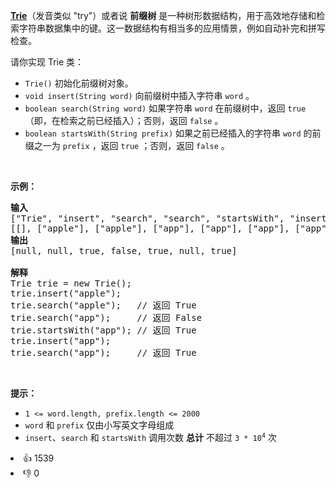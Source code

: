 <p><strong><a href="https://baike.baidu.com/item/字典树/9825209?fr=aladdin" target="_blank">Trie</a></strong>（发音类似 "try"）或者说 <strong>前缀树</strong> 是一种树形数据结构，用于高效地存储和检索字符串数据集中的键。这一数据结构有相当多的应用情景，例如自动补完和拼写检查。</p>

<p>请你实现 Trie 类：</p>

<ul> 
 <li><code>Trie()</code> 初始化前缀树对象。</li> 
 <li><code>void insert(String word)</code> 向前缀树中插入字符串 <code>word</code> 。</li> 
 <li><code>boolean search(String word)</code> 如果字符串 <code>word</code> 在前缀树中，返回 <code>true</code>（即，在检索之前已经插入）；否则，返回 <code>false</code> 。</li> 
 <li><code>boolean startsWith(String prefix)</code> 如果之前已经插入的字符串&nbsp;<code>word</code> 的前缀之一为 <code>prefix</code> ，返回 <code>true</code> ；否则，返回 <code>false</code> 。</li> 
</ul>

<p>&nbsp;</p>

<p><strong>示例：</strong></p>

<pre>
<strong>输入</strong>
["Trie", "insert", "search", "search", "startsWith", "insert", "search"]
[[], ["apple"], ["apple"], ["app"], ["app"], ["app"], ["app"]]
<strong>输出</strong>
[null, null, true, false, true, null, true]

<strong>解释</strong>
Trie trie = new Trie();
trie.insert("apple");
trie.search("apple");   // 返回 True
trie.search("app");     // 返回 False
trie.startsWith("app"); // 返回 True
trie.insert("app");
trie.search("app");     // 返回 True
</pre>

<p>&nbsp;</p>

<p><strong>提示：</strong></p>

<ul> 
 <li><code>1 &lt;= word.length, prefix.length &lt;= 2000</code></li> 
 <li><code>word</code> 和 <code>prefix</code> 仅由小写英文字母组成</li> 
 <li><code>insert</code>、<code>search</code> 和 <code>startsWith</code> 调用次数 <strong>总计</strong> 不超过 <code>3 * 10<sup>4</sup></code> 次</li> 
</ul>

<div><li>👍 1539</li><li>👎 0</li></div>